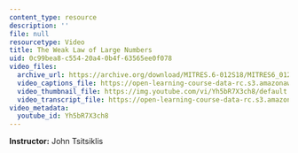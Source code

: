 ```yaml
---
content_type: resource
description: ''
file: null
resourcetype: Video
title: The Weak Law of Large Numbers
uid: 0c99bea8-c554-20a4-0b4f-63565ee0f078
video_files:
  archive_url: https://archive.org/download/MITRES.6-012S18/MITRES6_012S18_L18-04_300k.mp4
  video_captions_file: https://open-learning-course-data-rc.s3.amazonaws.com/res-6-012-introduction-to-probability-spring-2018/2e19e638d48d52d1814dbbf71b60ca1f_Yh5bR7X3ch8.vtt
  video_thumbnail_file: https://img.youtube.com/vi/Yh5bR7X3ch8/default.jpg
  video_transcript_file: https://open-learning-course-data-rc.s3.amazonaws.com/res-6-012-introduction-to-probability-spring-2018/dacac7324216098216ff309ec2de3914_Yh5bR7X3ch8.pdf
video_metadata:
  youtube_id: Yh5bR7X3ch8
---
```


**Instructor:** John Tsitsiklis